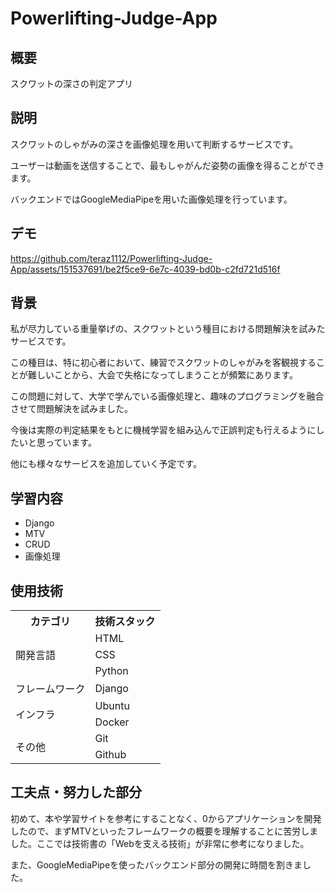 # Powerlifting-Judge-App



## 概要
スクワットの深さの判定アプリ

## 説明
スクワットのしゃがみの深さを画像処理を用いて判断するサービスです。

ユーザーは動画を送信することで、最もしゃがんだ姿勢の画像を得ることができます。

バックエンドではGoogleMediaPipeを用いた画像処理を行っています。


## デモ
https://github.com/teraz1112/Powerlifting-Judge-App/assets/151537691/be2f5ce9-6e7c-4039-bd0b-c2fd721d516f

## 背景
私が尽力している重量挙げの、スクワットという種目における問題解決を試みたサービスです。

この種目は、特に初心者において、練習でスクワットのしゃがみを客観視することが難しいことから、大会で失格になってしまうことが頻繁にあります。

この問題に対して、大学で学んでいる画像処理と、趣味のプログラミングを融合させて問題解決を試みました。

今後は実際の判定結果をもとに機械学習を組み込んで正誤判定も行えるようにしたいと思っています。

他にも様々なサービスを追加していく予定です。

## 学習内容
- Django
- MTV
- CRUD
- 画像処理
  
## 使用技術
<table>
<tr>
  <th>カテゴリ</th>
  <th>技術スタック</th>
</tr>
<tr>
  <td rowspan=3>開発言語</td>
  <td>HTML</td>
</tr>
<tr>
  <td>CSS</td>
</tr>
<tr>
  <td>Python</td>
</tr>
<tr>
  <td rowspan=1>フレームワーク</td>
  <td>Django</td>
</tr>
<tr>
  <td rowspan=2>インフラ</td>
  <td>Ubuntu</td>
</tr>
<tr>
  <td>Docker</td>
</tr>
<tr>
  <td rowspan=2>その他</td>
  <td>Git</td>
</tr>
<tr>
  <td>Github</td>
</tr>
</table>

## 工夫点・努力した部分
初めて、本や学習サイトを参考にすることなく、0からアプリケーションを開発したので、まずMTVといったフレームワークの概要を理解することに苦労しました。ここでは技術書の「Webを支える技術」が非常に参考になりました。

また、GoogleMediaPipeを使ったバックエンド部分の開発に時間を割きました。
